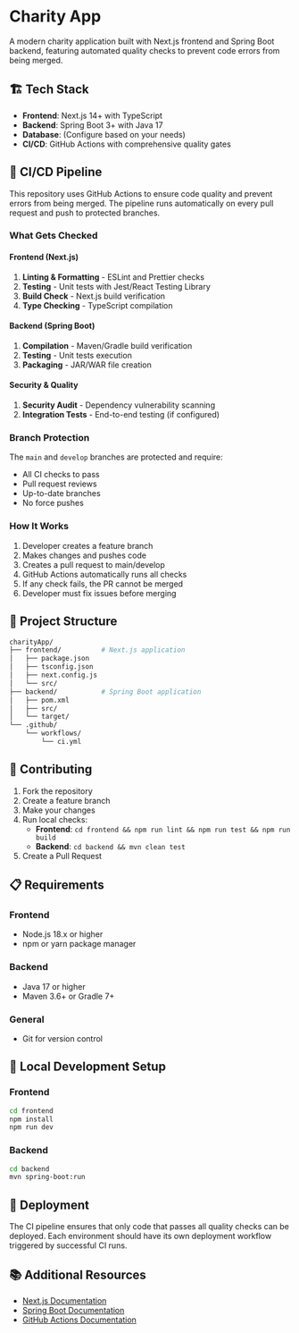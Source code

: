 # Charity App

A modern charity application built with Next.js frontend and Spring Boot backend, featuring automated quality checks to prevent code errors from being merged.

## 🏗️ Tech Stack

- **Frontend**: Next.js 14+ with TypeScript
- **Backend**: Spring Boot 3+ with Java 17
- **Database**: (Configure based on your needs)
- **CI/CD**: GitHub Actions with comprehensive quality gates

## 🚀 CI/CD Pipeline

This repository uses GitHub Actions to ensure code quality and prevent errors from being merged. The pipeline runs automatically on every pull request and push to protected branches.

### What Gets Checked

#### Frontend (Next.js)

1. **Linting & Formatting** - ESLint and Prettier checks
2. **Testing** - Unit tests with Jest/React Testing Library
3. **Build Check** - Next.js build verification
4. **Type Checking** - TypeScript compilation

#### Backend (Spring Boot)

1. **Compilation** - Maven/Gradle build verification
2. **Testing** - Unit tests execution
3. **Packaging** - JAR/WAR file creation

#### Security & Quality

1. **Security Audit** - Dependency vulnerability scanning
2. **Integration Tests** - End-to-end testing (if configured)

### Branch Protection

The `main` and `develop` branches are protected and require:

- All CI checks to pass
- Pull request reviews
- Up-to-date branches
- No force pushes

### How It Works

1. Developer creates a feature branch
2. Makes changes and pushes code
3. Creates a pull request to main/develop
4. GitHub Actions automatically runs all checks
5. If any check fails, the PR cannot be merged
6. Developer must fix issues before merging

## 📁 Project Structure

```bash
charityApp/
├── frontend/          # Next.js application
│   ├── package.json
│   ├── tsconfig.json
│   ├── next.config.js
│   └── src/
├── backend/           # Spring Boot application
│   ├── pom.xml
│   ├── src/
│   └── target/
└── .github/
    └── workflows/
        └── ci.yml
```

## 🤝 Contributing

1. Fork the repository
2. Create a feature branch
3. Make your changes
4. Run local checks:
   - **Frontend**: `cd frontend && npm run lint && npm run test && npm run build`
   - **Backend**: `cd backend && mvn clean test`
5. Create a Pull Request

## 📋 Requirements

### Frontend

- Node.js 18.x or higher
- npm or yarn package manager

### Backend

- Java 17 or higher
- Maven 3.6+ or Gradle 7+

### General

- Git for version control

## 🔧 Local Development Setup

### Frontend

```bash
cd frontend
npm install
npm run dev
```

### Backend
```bash
cd backend
mvn spring-boot:run
```

## 🚀 Deployment

The CI pipeline ensures that only code that passes all quality checks can be deployed. Each environment should have its own deployment workflow triggered by successful CI runs.

## 📚 Additional Resources

- [Next.js Documentation](https://nextjs.org/docs)
- [Spring Boot Documentation](https://spring.io/projects/spring-boot)
- [GitHub Actions Documentation](https://docs.github.com/en/actions)
